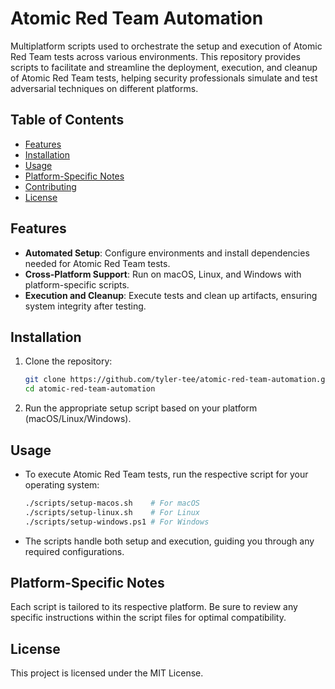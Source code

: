 # Atomic Red Team Automation

Multiplatform scripts used to orchestrate the setup and execution of Atomic Red Team tests across various environments. This repository provides scripts to facilitate and streamline the deployment, execution, and cleanup of Atomic Red Team tests, helping security professionals simulate and test adversarial techniques on different platforms.

## Table of Contents
- [Features](#features)
- [Installation](#installation)
- [Usage](#usage)
- [Platform-Specific Notes](#platform-specific-notes)
- [Contributing](#contributing)
- [License](#license)

## Features
- **Automated Setup**: Configure environments and install dependencies needed for Atomic Red Team tests.
- **Cross-Platform Support**: Run on macOS, Linux, and Windows with platform-specific scripts.
- **Execution and Cleanup**: Execute tests and clean up artifacts, ensuring system integrity after testing.

## Installation
1. Clone the repository:
   ```bash
   git clone https://github.com/tyler-tee/atomic-red-team-automation.git
   cd atomic-red-team-automation
   ```
2. Run the appropriate setup script based on your platform (macOS/Linux/Windows).

## Usage
- To execute Atomic Red Team tests, run the respective script for your operating system:
  ```bash
  ./scripts/setup-macos.sh    # For macOS
  ./scripts/setup-linux.sh    # For Linux
  ./scripts/setup-windows.ps1 # For Windows
  ```
- The scripts handle both setup and execution, guiding you through any required configurations.

## Platform-Specific Notes
Each script is tailored to its respective platform. Be sure to review any specific instructions within the script files for optimal compatibility.

## License
This project is licensed under the MIT License.
